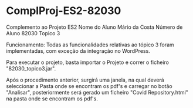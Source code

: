 # ComplProj-ES2-82030
Complemento ao Projeto ES2 
Nome do Aluno Mário da Costa
Número de Aluno 82030 
Topico 3

Funcionamento:
Todas as funcionalidades relativas ao tópico 3 foram implementadas, com exceção da integração no WordPress.

Para executar o projeto, basta importar o Projeto e correr o ficheiro "82030_topico3.jar".

Após o procedimento anterior, surgirá uma janela, na qual deverá seleccionar a Pasta onde se encontram os pdf's e carregar no botão "Analisar", 
posteriormente será gerado um ficheiro "Covid Repository.html" na pasta onde se encontram os pdf's.
